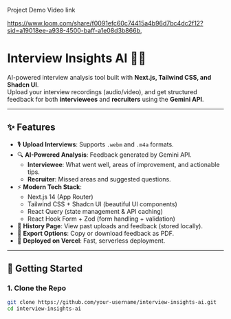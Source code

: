 Project Demo Video link

https://www.loom.com/share/f0091efc60c74415a4b96d7bc4dc2f12?sid=a19018ee-a938-4500-baff-a1e08d3b866b,  

# Interview Insights AI 🎤🤖

AI-powered interview analysis tool built with **Next.js, Tailwind CSS, and Shadcn UI**.  
Upload your interview recordings (audio/video), and get structured feedback for both **interviewees** and **recruiters** using the **Gemini API**.  

---

## ✨ Features
- 🎙 **Upload Interviews**: Supports `.webm` and `.m4a` formats.  
- 🔍 **AI-Powered Analysis**: Feedback generated by Gemini API.  
  - **Interviewee**: What went well, areas of improvement, and actionable tips.  
  - **Recruiter**: Missed areas and suggested questions.  
- ⚡ **Modern Tech Stack**:  
  - Next.js 14 (App Router)  
  - Tailwind CSS + Shadcn UI (beautiful UI components)  
  - React Query (state management & API caching)  
  - React Hook Form + Zod (form handling + validation)  
- 💾 **History Page**: View past uploads and feedback (stored locally).  
- 📄 **Export Options**: Copy or download feedback as PDF.  
- 🎥 **Deployed on Vercel**: Fast, serverless deployment.  

---

## 🚀 Getting Started

### 1. Clone the Repo
```bash
git clone https://github.com/your-username/interview-insights-ai.git
cd interview-insights-ai
